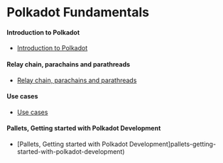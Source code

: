 # Polkadot Fundamentals

#### Introduction to Polkadot ####
- [Introduction to Polkadot](introduction-to-polkadot)

#### Relay chain, parachains and parathreads ####
- [Relay chain, parachains and parathreads](relay-chain-parachains-and-parathreads)

#### Use cases ####
- [Use cases](polkadot-use-cases)

#### Pallets, Getting started with Polkadot Development ####
- [Pallets, Getting started with Polkadot Development]pallets-getting-started-with-polkadot-development)

